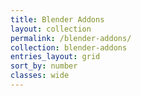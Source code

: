 ```yaml
---
title: Blender Addons
layout: collection
permalink: /blender-addons/
collection: blender-addons
entries_layout: grid
sort_by: number
classes: wide
---
```

